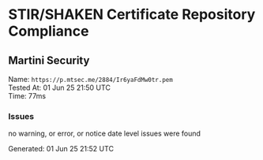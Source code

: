 # STIR/SHAKEN Certificate Repository Compliance

## Martini Security

Name: `https://p.mtsec.me/2884/Ir6yaFdMw0tr.pem`\
Tested At: 01 Jun 25 21:50 UTC\
Time: 77ms

### Issues

no warning, or error, or notice date level issues were found

Generated: 01 Jun 25 21:52 UTC